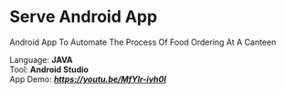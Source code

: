 # Serve Android App
Android App To Automate The Process Of Food Ordering At A Canteen

Language: **JAVA** <br>
Tool: **Android Studio** <br>
App Demo: ***https://youtu.be/MfYlr-ivh0I***